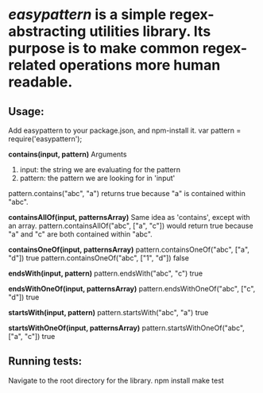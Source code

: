 *easypattern* is a simple regex-abstracting utilities library. Its purpose is to make
common regex-related operations more human readable.
==============

Usage:
--------------
Add easypattern to your package.json, and npm-install it.
var pattern = require('easypattern');

**contains(input, pattern)**
Arguments
1. input: the string we are evaluating for the pattern
2. pattern: the pattern we are looking for in 'input'

pattern.contains("abc", "a") returns true because "a" is contained within "abc".

**containsAllOf(input, patternsArray)**
Same idea as 'contains', except with an array.
  pattern.containsAllOf("abc", ["a", "c"])
would return true because "a" and "c" are both contained within "abc".

**containsOneOf(input, patternsArray)**
  pattern.containsOneOf("abc", ["a", "d"])
  true
  pattern.containsOneOf("abc", ["1", "d"])
  false

**endsWith(input, pattern)**
  pattern.endsWith("abc", "c")
  true

**endsWithOneOf(input, patternsArray)**
  pattern.endsWithOneOf("abc", ["c", "d"])
  true

**startsWith(input, pattern)**
  pattern.startsWith("abc", "a")
  true

**startsWithOneOf(input, patternsArray)**
  pattern.startsWithOneOf("abc", ["a", "c"])
  true

Running tests:
--------------
Navigate to the root directory for the library.
  npm install
  make test

